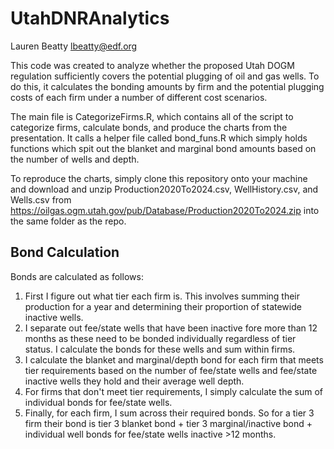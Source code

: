 # UtahDNRAnalytics
Lauren Beatty
lbeatty@edf.org

This code was created to analyze whether the proposed Utah DOGM regulation sufficiently covers the potential plugging of oil and gas wells.
To do this, it calculates the bonding amounts by firm and the potential plugging costs of each firm under a number of different cost scenarios.

The main file is CategorizeFirms.R, which contains all of the script to categorize firms, calculate bonds, and produce the charts from the presentation.
It calls a helper file called bond_funs.R which simply holds functions which spit out the blanket and marginal bond amounts based on the number of wells and depth.

To reproduce the charts, simply clone this repository onto your machine and download and unzip Production2020To2024.csv, WellHistory.csv, and Wells.csv from https://oilgas.ogm.utah.gov/pub/Database/Production2020To2024.zip
into the same folder as the repo.

## Bond Calculation
Bonds are calculated as follows:
1. First I figure out what tier each firm is.  This involves summing their production for a year and determining their proportion of statewide inactive wells.
2. I separate out fee/state wells that have been inactive fore more than 12 months as these need to be bonded individually regardless of tier status.  I calculate the bonds for these wells and sum within firms.
3. I calculate the blanket and marginal/depth bond for each firm that meets tier requirements based on the number of fee/state wells and fee/state inactive wells they hold and their average well depth.
4. For firms that don't meet tier requirements, I simply calculate the sum of individual bonds for fee/state wells.
5. Finally, for each firm, I sum across their required bonds.  So for a tier 3 firm their bond is tier 3 blanket bond + tier 3 marginal/inactive bond + individual well bonds for fee/state wells inactive >12 months.
